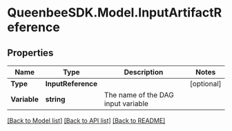 
# QueenbeeSDK.Model.InputArtifactReference

## Properties

Name | Type | Description | Notes
------------ | ------------- | ------------- | -------------
**Type** | **InputReference** |  | [optional] 
**Variable** | **string** | The name of the DAG input variable | 

[[Back to Model list]](../README.md#documentation-for-models)
[[Back to API list]](../README.md#documentation-for-api-endpoints)
[[Back to README]](../README.md)

